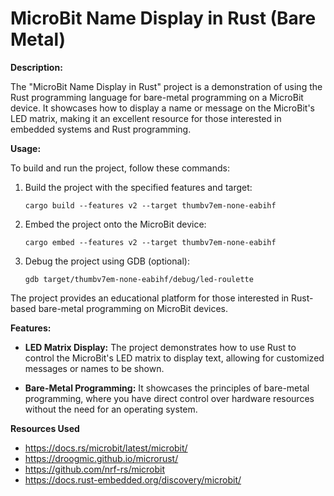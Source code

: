 # MicroBit Name Display in Rust (Bare Metal)

**Description:**

The "MicroBit Name Display in Rust" project is a demonstration of using the Rust programming language for bare-metal programming on a MicroBit device. It showcases how to display a name or message on the MicroBit's LED matrix, making it an excellent resource for those interested in embedded systems and Rust programming.

**Usage:**

To build and run the project, follow these commands:

1. Build the project with the specified features and target:

   ```shell
   cargo build --features v2 --target thumbv7em-none-eabihf
   ```

2. Embed the project onto the MicroBit device:

   ```shell
   cargo embed --features v2 --target thumbv7em-none-eabihf
   ```

3. Debug the project using GDB (optional):

   ```shell
   gdb target/thumbv7em-none-eabihf/debug/led-roulette
   ```

The project provides an educational platform for those interested in Rust-based bare-metal programming on MicroBit devices.

**Features:**

- **LED Matrix Display:** The project demonstrates how to use Rust to control the MicroBit's LED matrix to display text, allowing for customized messages or names to be shown.

- **Bare-Metal Programming:** It showcases the principles of bare-metal programming, where you have direct control over hardware resources without the need for an operating system.

**Resources Used**

- https://docs.rs/microbit/latest/microbit/
- https://droogmic.github.io/microrust/
- https://github.com/nrf-rs/microbit
- https://docs.rust-embedded.org/discovery/microbit/
